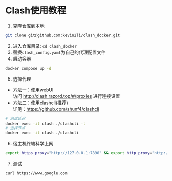 # Clash使用教程
1. 克隆仓库到本地
```bash
git clone git@github.com:kevin2li/clash_docker.git
```
2. 进入仓库目录: `cd clash_docker`
3. 替换`clash_config.yaml`为自己的代理配置文件
4. 启动容器
```bash
docker compose up -d
```
5. 选择代理  
- 方法一：使用webUI   
访问 http://clash.razord.top/#/proxies 进行连接设置
- 方法二：使用clashcli(推荐)  
详见：https://github.com/shunf4/clashcli  
```bash
# 测试延迟
docker exec -it clash ./clashcli -t
# 选择节点
docker exec -it clash ./clashcli
```
6. 宿主机终端科学上网
```bash
export https_proxy="http://127.0.0.1:7890" && export http_proxy="http://127.0.0.1:7890"
```
7. 测试
```bash
curl https://www.google.com
```
